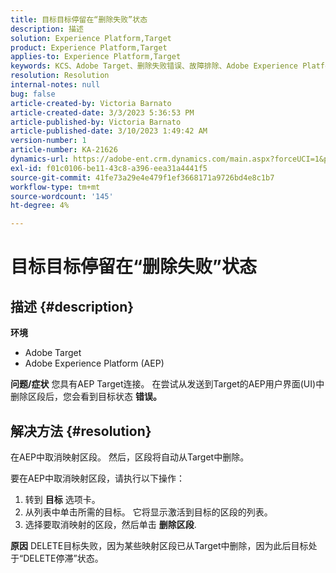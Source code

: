 ```yaml
---
title: 目标目标停留在“删除失败”状态
description: 描述
solution: Experience Platform,Target
product: Experience Platform,Target
applies-to: Experience Platform,Target
keywords: KCS、Adobe Target、删除失败错误、故障排除、Adobe Experience Platform、删除区段、AEP
resolution: Resolution
internal-notes: null
bug: false
article-created-by: Victoria Barnato
article-created-date: 3/3/2023 5:36:53 PM
article-published-by: Victoria Barnato
article-published-date: 3/10/2023 1:49:42 AM
version-number: 1
article-number: KA-21626
dynamics-url: https://adobe-ent.crm.dynamics.com/main.aspx?forceUCI=1&pagetype=entityrecord&etn=knowledgearticle&id=bcc742f6-e9b9-ed11-83fe-6045bd006b25
exl-id: f01c0106-be11-43c8-a396-eea31a4441f5
source-git-commit: 41fe73a29e4e479f1ef3668171a9726bd4e8c1b7
workflow-type: tm+mt
source-wordcount: '145'
ht-degree: 4%

---
```


# 目标目标停留在“删除失败”状态

## 描述 {#description}

<b>环境</b>
- Adobe Target
- Adobe Experience Platform (AEP)



<b>问题/症状</b>
您具有AEP Target连接。 在尝试从发送到Target的AEP用户界面(UI)中删除区段后，您会看到目标状态 <b>错误。</b>


## 解决方法 {#resolution}


在AEP中取消映射区段。 然后，区段将自动从Target中删除。

要在AEP中取消映射区段，请执行以下操作：

1. 转到 <b>目标</b> 选项卡。
2. 从列表中单击所需的目标。 它将显示激活到目标的区段的列表。
3. 选择要取消映射的区段，然后单击 <b>删除区段</b>.

<b>原因</b>
DELETE目标失败，因为某些映射区段已从Target中删除，因为此后目标处于“DELETE停滞”状态。
